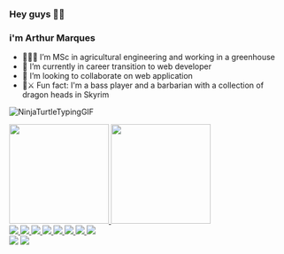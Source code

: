 ### Hey guys 🤟🏽

### i'm Arthur Marques



- 👨🏽‍🌾 I’m MSc in agricultural engineering and working in a greenhouse
- 🔭 I’m currently in career transition to web developer
- 👯 I’m looking to collaborate on web application
- 🎸⚔️ Fun fact: I'm a bass player and a barbarian with a collection of dragon heads in Skyrim

![NinjaTurtleTypingGIF](https://user-images.githubusercontent.com/93051914/173963032-3064cc47-3812-47f7-877b-51029a64d529.gif)

<div>
<a href="https://github.com/Arthurmqz">
<img height="180em" src="https://github-readme-stats.vercel.app/api/top-langs/?username=Arthurmqz&layout=compact&langs_count=7&theme=dracula"/>
<img height="180em" src="https://github-readme-stats.vercel.app/api?username=Arthurmqz&show_icons=true&theme=dracula&include_all_commits=true&count_private=true"/>
</div>

<img src="https://cdn.jsdelivr.net/gh/devicons/devicon/icons/react/react-original.svg" />

<img src="https://cdn.jsdelivr.net/gh/devicons/devicon/icons/typescript/typescript-plain.svg" />
          
<img src="https://cdn.jsdelivr.net/gh/devicons/devicon/icons/javascript/javascript-plain.svg" />
 
<img src="https://cdn.jsdelivr.net/gh/devicons/devicon/icons/git/git-plain.svg" />
 
<img src="https://cdn.jsdelivr.net/gh/devicons/devicon/icons/html5/html5-plain.svg" />

<img src="https://cdn.jsdelivr.net/gh/devicons/devicon/icons/css3/css3-plain.svg" />

<img src="https://cdn.jsdelivr.net/gh/devicons/devicon/icons/figma/figma-original.svg" />

<img src="https://cdn.jsdelivr.net/gh/devicons/devicon/icons/yarn/yarn-original-wordmark.svg" />
          
                                                
          
<div>
<a href = "mailto:arthur.marques.dev@gmail.com"><img src="https://img.shields.io/badge/Gmail-D14836?style=for-the-badge&logo=gmail&logoColor=white" target="_blank"></a>
<a href="https://www.linkedin.com/in/arthurrmarques/" target="_blank"><img src="https://img.shields.io/badge/-LinkedIn-%230077B5?style=for-the-badge&logo=linkedin&logoColor=white" target="_blank"></a>   
</div>

